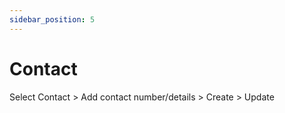 ```yaml
---
sidebar_position: 5
---
```


# Contact

Select Contact > Add contact number/details > Create > Update

